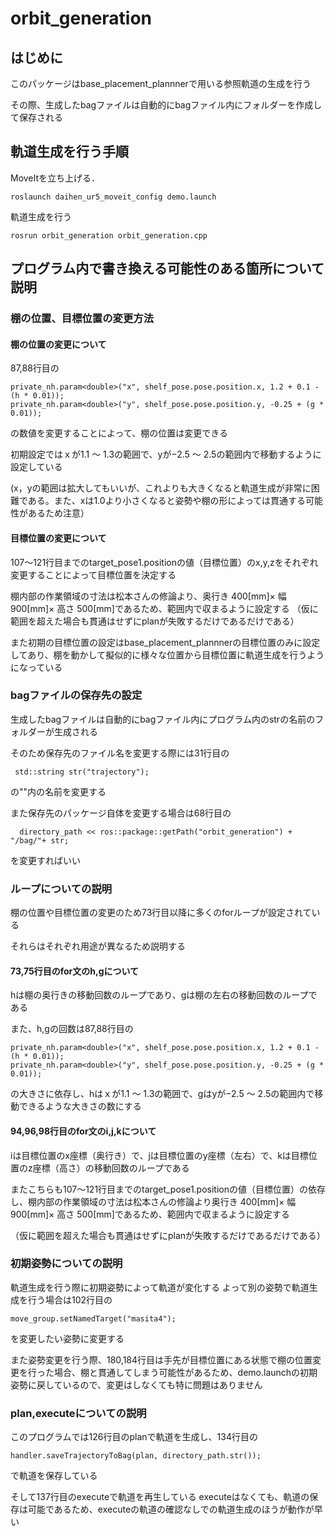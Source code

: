 # orbit_generation
## はじめに
このパッケージはbase_placement_plannnerで用いる参照軌道の生成を行う

その際、生成したbagファイルは自動的にbagファイル内にフォルダーを作成して保存される
## 軌道生成を行う手順
MoveItを立ち上げる．
```
roslaunch daihen_ur5_moveit_config demo.launch
```
軌道生成を行う
```
rosrun orbit_generation orbit_generation.cpp
```
## プログラム内で書き換える可能性のある箇所について説明
### 棚の位置、目標位置の変更方法
#### 棚の位置の変更について
87,88行目の
```
private_nh.param<double>("x", shelf_pose.pose.position.x, 1.2 + 0.1 - (h * 0.01));
private_nh.param<double>("y", shelf_pose.pose.position.y, -0.25 + (g * 0.01));
```
の数値を変更することによって、棚の位置は変更できる

初期設定ではｘが1.1 〜 1.3の範囲で、yが−2.5 〜 2.5の範囲内で移動するように設定している

(x，yの範囲は拡大してもいいが、これよりも大きくなると軌道生成が非常に困難である。また、xは1.0より小さくなると姿勢や棚の形によっては貫通する可能性があるため注意）

#### 目標位置の変更について
107〜121行目までのtarget_pose1.positionの値（目標位置）のx,y,zをそれぞれ変更することによって目標位置を決定する

棚内部の作業領域の寸法は松本さんの修論より、奥行き 400[mm]× 幅 900[mm]× 高さ 500[mm]であるため、範囲内で収まるように設定する
（仮に範囲を超えた場合も貫通はせずにplanが失敗するだけであるだけである）

また初期の目標位置の設定はbase_placement_plannnerの目標位置のみに設定してあり、棚を動かして擬似的に様々な位置から目標位置に軌道生成を行うようになっている

### bagファイルの保存先の設定
生成したbagファイルは自動的にbagファイル内にプログラム内のstrの名前のフォルダーが生成される

そのため保存先のファイル名を変更する際には31行目の
```
 std::string str("trajectory"); 
```
の""内の名前を変更する

また保存先のパッケージ自体を変更する場合は68行目の
```
  directory_path << ros::package::getPath("orbit_generation") + "/bag/"+ str;
```
を変更すればいい

### ループについての説明
棚の位置や目標位置の変更のため73行目以降に多くのforループが設定されている

それらはそれぞれ用途が異なるため説明する

#### 73,75行目のfor文のh,gについて
hは棚の奥行きの移動回数のループであり、gは棚の左右の移動回数のループである

また、h,gの回数は87,88行目の
```
private_nh.param<double>("x", shelf_pose.pose.position.x, 1.2 + 0.1 - (h * 0.01));
private_nh.param<double>("y", shelf_pose.pose.position.y, -0.25 + (g * 0.01));
```
の大きさに依存し、hはｘが1.1 〜 1.3の範囲で、gはyが−2.5 〜 2.5の範囲内で移動できるような大きさの数にする

#### 94,96,98行目のfor文のi,j,kについて
iは目標位置のx座標（奥行き）で、jは目標位置のy座標（左右）で、kは目標位置のz座標（高さ）の移動回数のループである

またこちらも107〜121行目までのtarget_pose1.positionの値（目標位置）の依存し、棚内部の作業領域の寸法は松本さんの修論より奥行き 400[mm]× 幅 900[mm]× 高さ 500[mm]であるため、範囲内で収まるように設定する

（仮に範囲を超えた場合も貫通はせずにplanが失敗するだけであるだけである）

### 初期姿勢についての説明
軌道生成を行う際に初期姿勢によって軌道が変化する
よって別の姿勢で軌道生成を行う場合は102行目の
```
move_group.setNamedTarget("masita4"); 
```
を変更したい姿勢に変更する

また姿勢変更を行う際、180,184行目は手先が目標位置にある状態で棚の位置変更を行った場合、棚と貫通してしまう可能性があるため、demo.launchの初期姿勢に戻しているので、変更はしなくても特に問題はありません

### plan,executeについての説明
このプログラムでは126行目のplanで軌道を生成し、134行目の
```
handler.saveTrajectoryToBag(plan, directory_path.str());
```
で軌道を保存している

そして137行目のexecuteで軌道を再生している
executeはなくても、軌道の保存は可能であるため、executeの軌道の確認なしでの軌道生成のほうが動作が早い

